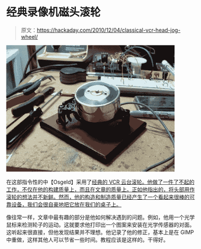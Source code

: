 # 经典录像机磁头滚轮

> 原文：<https://hackaday.com/2010/12/04/classical-vcr-head-jog-wheel/>

![](img/5e5889d4ca1e58082bd148d753eb94ef.png "FEK8GQ5GGPETK1P.MEDIUM")

在这部指令性的中【Osgeld】采用了[经典的 VCR 云台滚轮。他做了一件了不起的工作，不仅在他的构建质量上，而且在文章的质量上。正如他指出的，将头部用作滚轮的想法并不新鲜。然而，他的构造和制造质量已经产生了一个看起来很棒的可靠设备，我们会很自豪地把它放在我们的桌子上。](http://www.instructables.com/id/Spinner-Jog-Wheel-Inside-of-a-VCR-Head/)

像往常一样，文章中最有趣的部分是他如何解决遇到的问题。例如，他用一个光学鼠标来检测轮子的运动。这就要求他打印出一个图案来安装在光学传感器的对面。这听起来很直接，但他发现结果并不理想。他记录了他的修正，基本上是在 GIMP 中重做，这样其他人可以节省一些时间。教程应该是这样的。干得好。